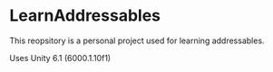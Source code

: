 # LearnAddressables
This reopsitory is a personal project used for learning addressables.

Uses Unity 6.1 (6000.1.10f1)
